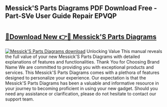 ## Messick'S Parts Diagrams PDF Download Free - Part-SVe User Guide Repair EPVQP

# <h2><a href="http://dfpohq.blite.top/?on=Messick%27S+Parts+Diagrams">🔗Download New 👉🔴 Messick'S Parts Diagrams</a></h2>

[![Messick'S Parts Diagrams download](https://i.imgur.com/lujVjoI.png)](http://dfpohq.blite.top/?on=Messick%27S+Parts+Diagrams)
Unlocking Value This manual reveals the full value of your new Messick'S Parts Diagrams with detailed explanations of features and functionalities. Thank You for Choosing Brand Name We are committed to providing you with exceptional products and services. This Messick'S Parts Diagrams comes with a plethora of features designed to personalize your experience. Our expectation is that the Messick'S Parts Diagrams has been a valuable and informative resource in your journey to becoming proficient in using your new gadget. Should you need any assistance or clarification, please do not hesitate to contact our support team.
